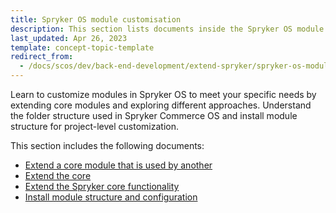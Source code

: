 ```yaml
---
title: Spryker OS module customisation
description: This section lists documents inside the Spryker OS module customisation section.
last_updated: Apr 26, 2023
template: concept-topic-template
redirect_from:
  - /docs/scos/dev/back-end-development/extend-spryker/spryker-os-module-customisation/spryker-os-module-customisation.html
---
```


Learn to customize modules in Spryker OS to meet your specific needs by extending core modules and exploring different approaches. Understand the folder structure used in Spryker Commerce OS and install module structure for project-level customization.

This section includes the following documents:
* [Extend a core module that is used by another](/docs/dg/dev/backend-development/extend-spryker/spryker-os-module-customisation/extend-a-core-module-that-is-used-by-another.html)
* [Extend the core](/docs/dg/dev/backend-development/extend-spryker/spryker-os-module-customisation/extend-the-core.html)
* [Extend the Spryker core functionality](/docs/dg/dev/backend-development/extend-spryker/spryker-os-module-customisation/extend-the-spryker-core-functionality.html)
* [Install module structure and configuration](/docs/dg/dev/backend-development/extend-spryker/spryker-os-module-customisation/install-module-structure-and-configuration.html)
